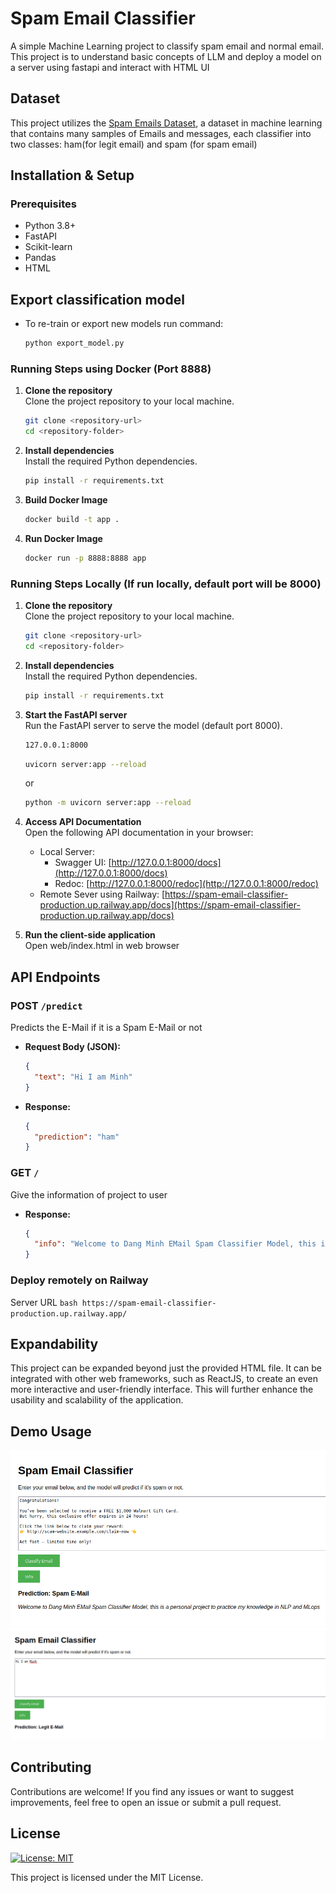 # Spam Email Classifier  

A simple Machine Learning project to classify spam email and normal email. This project is to understand basic concepts of LLM and deploy a model on a server using fastapi and interact with HTML UI

## Dataset

This project utilizes the [Spam Emails Dataset](https://www.kaggle.com/datasets/ashfakyeafi/spam-email-classification/data), a dataset in machine learning that contains many samples of Emails and messages, each classifier into two classes: ham(for legit email) and spam (for spam email)

## Installation & Setup

### Prerequisites
- Python 3.8+  
- FastAPI  
- Scikit-learn  
- Pandas
- HTML 

## Export classification model 
- To re-train or export new models run command: 
    ```bash
    python export_model.py 
    ```

### Running Steps using Docker (Port 8888)
1. **Clone the repository**  
   Clone the project repository to your local machine.
   ```bash
   git clone <repository-url>
   cd <repository-folder>
   ```

2. **Install dependencies**  
   Install the required Python dependencies.
   ```bash
   pip install -r requirements.txt
   ```

3. **Build Docker Image**
   ```bash
   docker build -t app .
   ```

4. **Run Docker Image**
   ```bash 
   docker run -p 8888:8888 app
   ```
  
### Running Steps Locally (If run locally, default port will be 8000)
1. **Clone the repository**  
   Clone the project repository to your local machine.
   ```bash
   git clone <repository-url>
   cd <repository-folder>
   ```

2. **Install dependencies**  
   Install the required Python dependencies.
   ```bash
   pip install -r requirements.txt
   ```

3. **Start the FastAPI server**  
   Run the FastAPI server to serve the model (default port 8000).
   ```bash
   127.0.0.1:8000
   ```
   ```bash
   uvicorn server:app --reload
   ```
   or 
   ```bash
   python -m uvicorn server:app --reload 
   ```

4. **Access API Documentation**  
   Open the following API documentation in your browser:
   - Local Server: 
      - Swagger UI: [http://127.0.0.1:8000/docs](http://127.0.0.1:8000/docs)
      - Redoc: [http://127.0.0.1:8000/redoc](http://127.0.0.1:8000/redoc)
   - Remote Sever using Railway: [https://spam-email-classifier-production.up.railway.app/docs](https://spam-email-classifier-production.up.railway.app/docs)

5. **Run the client-side application**  
   Open web/index.html in web browser

## API Endpoints

### **POST** `/predict`

Predicts the E-Mail if it is a Spam E-Mail or not

- **Request Body (JSON):**
  ```json
  {
    "text": "Hi I am Minh"
  }
  ```
- **Response:**
  ```json
  {
    "prediction": "ham"
  }
  ```

### **GET** `/`

Give the information of project to user

- **Response:**
  ```json
  {
    "info": "Welcome to Dang Minh EMail Spam Classifier Model, this is a personal project to practice my knowledge in NLP and MLops"
  }
  ```

### Deploy remotely on Railway 
Server URL 
    ```bash
    https://spam-email-classifier-production.up.railway.app/ 
    ```

## Expandability

This project can be expanded beyond just the provided HTML file. It can be integrated with other web frameworks, such as ReactJS, to create an even more interactive and user-friendly interface. This will further enhance the usability and scalability of the application.

## Demo Usage
![Demo Usage Png](doc/spam-image.png)
![Legit Image Png](doc/leegit-image.png)

## Contributing

Contributions are welcome! If you find any issues or want to suggest improvements, feel free to open an issue or submit a pull request.

## License
[![License: MIT](https://img.shields.io/badge/License-MIT-yellow.svg)](https://opensource.org/licenses/MIT)

This project is licensed under the MIT License.
